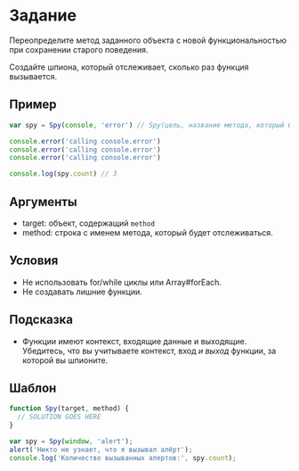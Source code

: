 # Задание

Переопределите метод заданного объекта с новой функциональностью при сохранении старого поведения.

Создайте шпиона, который отслеживает, сколько раз функция вызывается.

## Пример

```js
var spy = Spy(console, 'error') // Spy(цель, название метода, который будем считать)

console.error('calling console.error')
console.error('calling console.error')
console.error('calling console.error')

console.log(spy.count) // 3
```

## Аргументы

* target: объект, содержащий `method`
* method: строка с именем метода, который будет отслеживаться.

## Условия

* Не использовать for/while циклы или Array#forEach.
* Не создавать лишние функции.

## Подсказка

* Функции имеют контекст, входящие данные и выходящие. Убедитесь, что вы учитываете контекст, вход *и выход* функции, за которой вы шпионите.

## Шаблон

```js
function Spy(target, method) {
  // SOLUTION GOES HERE
}

var spy = Spy(window, 'alert');
alert('Никто не узнает, что я вызывал алёрт');
console.log('Количество вызыванных алертов:', spy.count);
```

